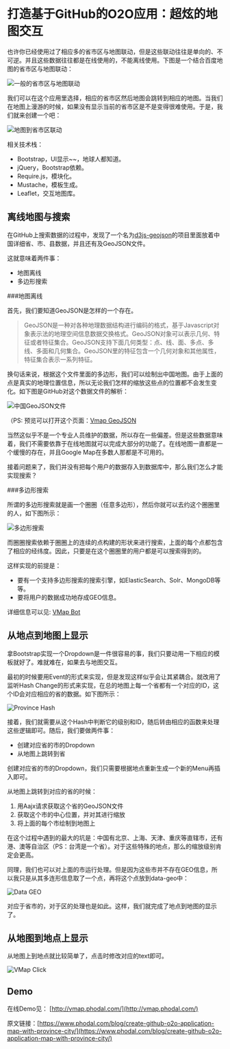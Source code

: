打造基于GitHub的O2O应用：超炫的地图交互
===

也许你已经使用过了相应多的省市区与地图联动，但是这些联动往往是单向的、不可逆。并且这些数据往往都是在线使用的，不能离线使用。下图是一个结合百度地图的省市区与地图联动：

![一般的省市区与地图联动](./general.png)

我们可以在这个应用里选择，相应的省市区然后地图会跳转到相应的地图。当我们在地图上漫游的时候，如果没有显示当前的省市区是不是变得很难使用。于是，我们就来创建一个吧：

![地图到省市区联动](./anti-map-action.jpg)

相关技术栈：

 - Bootstrap，UI显示~~，地球人都知道。
 - jQuery，Bootstrap依赖。
 - Require.js，模块化。
 - Mustache，模板生成。
 - Leaflet，交互地图库。

离线地图与搜索
---

在GitHub上搜索数据的过程中，发现了一个名为[d3js-geojson](https://github.com/ufoe/d3js-geojson)的项目里面放着中国详细省、市、县数据，并且还有及GeoJSON文件。

这就意味着两件事：

 - 地图离线
 - 多边形搜索

###地图离线 

首先，我们要知道GeoJSON是怎样的一个存在。

> GeoJSON是一种对各种地理数据结构进行编码的格式，基于Javascript对象表示法的地理空间信息数据交换格式。GeoJSON对象可以表示几何、特征或者特征集合。GeoJSON支持下面几何类型：点、线、面、多点、多线、多面和几何集合。GeoJSON里的特征包含一个几何对象和其他属性，特征集合表示一系列特征。

换句话来说，根据这个文件里面的多边形，我们可以绘制出中国地图。由于上面的点是真实的地理位置信息，所以无论我们怎样的缩放这些点的位置都不会发生变化。如下图是GitHub对这个数据文件的解析：

![中国GeoJSON文件](./china-geojson.jpg)

（PS: 预览可以打开这个页面：[Vmap GeoJSON](https://github.com/phodal/vmap/blob/gh-pages/static/data/china.json)

当然这似乎不是一个专业人员维护的数据，所以存在一些偏差。但是这些数据意味着，我们不需要依靠于在线地图就可以完成大部分的功能了。在线地图一直都是一个缓慢的存在，并且Google Map在多数人那都是不可用的。

接着问题来了，我们并没有把每个用户的数据存入到数据库中，那么我们怎么才能实现搜索？

###多边形搜索

所谓的多边形搜索就是画一个圈圈（任意多边形），然后你就可以去约这个圈圈里的人，如下图所示：

![多边形搜索](./geopoly2d-small.png)

而圈圈搜索依赖于圈圈上的连续的点构建的形状来进行搜索，上面的每个点都包含了相应的经纬度。因此，只要是在这个圈圈里的用户都是可以搜索得到的。

这样实现的前提是：

 - 要有一个支持多边形搜索的搜索引擎，如ElasticSearch、Solr、MongoDB等等。
 - 要将用户的数据成功地存成GEO信息。

详细信息可以见: [VMap Bot](https://github.com/phodal/vmap-bot)


从地点到地图上显示
---

拿Bootstrap实现一个Dropdown是一件很容易的事，我们只要动用一下相应的模板就好了。难就难在，如果去与地图交互。

最初的时候要用Event的形式来实现，但是发现这样似乎会让其紧耦合。就改用了监听Hash Change的形式来实现，在总的地图上每一个省都有一个对应的ID，这个ID会对应相应的省的数据。如下图所示：

![Province Hash](./province-hash-with-map.jpg)

接着，我们就需要从这个Hash中判断它的级别和ID，随后转由相应的函数来处理这些逻辑即可。随后，我们要做两件事：

 - 创建对应省的市的Dropdown
 - 从地图上跳转到省

创建对应省的市的Dropdown，我们只需要根据地点重新生成一个新的Menu再插入即可。

从地图上跳转到对应的省的时候：

 1. 用Aajx请求获取这个省的GeoJSON文件
 2. 获取这个市的中心位置，并对其进行缩放
 3. 将上面的每个市绘制到地图上

在这个过程中遇到的最大的坑是：中国有北京、上海、天津、重庆等直辖市，还有港、澳等自治区（PS：台湾是一个省）。对于这些特殊的地点，那么的缩放级别肯定会更高。

同理，我们也可以对上面的市运行处理。但是因为这些市并不存在GEO信息，所以我只是从其多连形信息取了一个点，再将这个点放到data-geo中：

![Data GEO](./city-with-geo.jpg)

对应于省市的，对于区的处理也是如此。这样，我们就完成了地点到地图的显示了。

从地图到地点上显示
---

从地图上到地点就比较简单了，点击时修改对应的text即可。

![VMap Click ](./vmap-click-handler.jpg)

Demo
---

在线Demo见： [http://vmap.phodal.com/](http://vmap.phodal.com/)

原文链接：[https://www.phodal.com/blog/create-github-o2o-application-map-with-province-city/](https://www.phodal.com/blog/create-github-o2o-application-map-with-province-city/)
